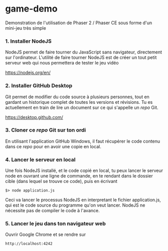 # game-demo

Demonstration de l'utilisation de Phaser 2 / Phaser CE sous forme d'un mini-jeu très simple

### 1. Installer NodeJS

NodeJS permet de faire tourner du JavaScript sans navigateur, directement sur l'ordinateur. L'utilité de faire tourner NodeJS est de créer un tout petit serveur web qui nous permettera de tester le jeu vidéo

https://nodejs.org/en/

### 2. Installer GitHub Desktop

Git permet de modifier du code source à plusieurs personnes, tout en gardant un historique complet de toutes les versions et révisions. Tu es actuellement en train de lire un document sur ce qui s'appelle un _repo_ Git.

https://desktop.github.com/

### 3. Cloner ce _repo_ Git sur ton ordi

En utilisant l'application GitHub Windows, il faut récupérer le code contenu dans ce _repo_ pour en avoir une copie en local.

### 4. Lancer le serveur en local

Une fois NodeJS installé, et le code copié en local, tu peux lancer le serveur node en ouvrant une ligne de commande, en te rendant dans le dossier cible (dans lequel se trouve ce code), puis en écrivant

    $> node application.js

Ceci va lancer le processus NodeJS en interpretant le fichier application.js, qui est le code source du programme qu'on veut lancer. NodeJS ne nécessite pas de compiler le code à l'avance.

### 5. Lancer le jeu dans ton navigateur web

Ouvrir Google Chrome et se rendre sur

    http://localhost:4242
